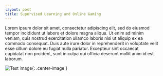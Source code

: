 ```yaml
---   
layout: post   
title: Supervised Learning and Online Gaming   
---   
```


Lorem ipsum dolor sit amet, consectetur adipiscing elit, sed do eiusmod tempor incididunt ut labore et dolore magna aliqua. Ut enim ad minim veniam, quis nostrud exercitation ullamco laboris nisi ut aliquip ex ea commodo consequat. Duis aute irure dolor in reprehenderit in voluptate velit esse cillum dolore eu fugiat nulla pariatur. Excepteur sint occaecat cupidatat non proident, sunt in culpa qui officia deserunt mollit anim id est laborum.  

![Test image](https://zachheick.github.io/images/Project_McNulty_images/picks_and_bans_by_role.png){: .center-image }  
